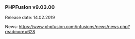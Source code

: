 ### PHPFusion v9.03.00
Release date: 14.02.2019

News: https://www.phpfusion.com/infusions/news/news.php?readmore=628
